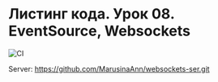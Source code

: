 # Листинг кода. Урок 08. EventSource, Websockets

![CI](https://github.com/marusinaann/websockets-page/actions/workflows/web.yml/badge.svg)

Server:
https://github.com/MarusinaAnn/websockets-ser.git
